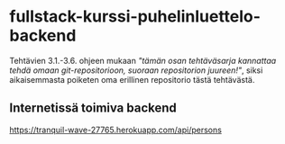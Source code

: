 # fullstack-kurssi-puhelinluettelo-backend

Tehtävien 3.1.-3.6. ohjeen mukaan _"tämän osan tehtäväsarja kannattaa tehdä omaan git-repositorioon, suoraan repositorion juureen!"_, siksi aikaisemmasta poiketen oma erillinen repositorio tästä tehtävästä.

## Internetissä toimiva backend

https://tranquil-wave-27765.herokuapp.com/api/persons

